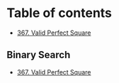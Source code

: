 # Table of contents

* [367. Valid Perfect Square](README.md)

## Binary Search

* [367. Valid Perfect Square](binary-search/367.-valid-perfect-square.md)

